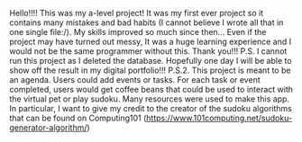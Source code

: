 Hello!!!!
This was my a-level project! It was my first ever project so it contains many mistakes and bad habits (I cannot believe I wrote all that in one single file:/). My skills improved so much since then...
Even if the project may have turned out messy, It was a huge learning experience and I would not be the same programmer without this.
Thank you!!!
P.S. I cannot run this project as I deleted the database. Hopefully one day I will be able to show off the result in my digital portfolio!!!
P.S.2. This project is meant to be an agenda. Users could add events or tasks. For each task or event completed, users would get coffee beans that could be used to
interact with the virtual pet or play sudoku. Many resources were used to make this app. In particular, I want to give my credit to the creator of the sudoku algorithms that can be found on Computing101 (https://www.101computing.net/sudoku-generator-algorithm/)
